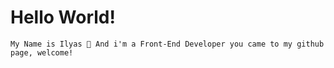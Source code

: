 ### <h1>Hello World!</h1> 
    My Name is Ilyas 👋 And i'm a Front-End Developer you came to my github page, welcome!

<!--
**GibadVarrior/GibadVarrior** is a ✨ _special_ ✨ repository because its `README.md` (this file) appears on your GitHub profile.

Here are some ideas to get you started:

- 👯 I’m looking to collaborate on other web developers;
- 💬 You can ask me anything;
- 📫 How to reach me: Russia, Tatrstan, Kazan;
- ⚡ Fun fact about me: 
-->
